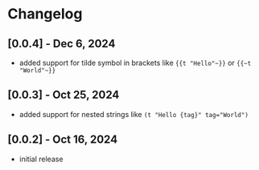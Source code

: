 # Changelog

## [0.0.4] - Dec 6, 2024

- added support for tilde symbol in brackets like `{{t "Hello"~}}` or `{{~t "World"~}}`

## [0.0.3] - Oct 25, 2024

- added support for nested strings like `(t "Hello {tag}" tag="World")`

## [0.0.2] - Oct 16, 2024

- initial release
